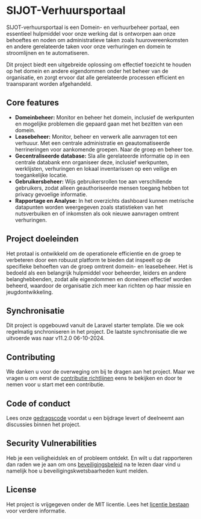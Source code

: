# SIJOT-Verhuursportaal

SIJOT-verhuursportaal is een Domein- en verhuurbeheer portaal, een essentieel hulpmiddel voor onze werking dat is ontworpen aan onze behoeftes en noden 
om administratieve taken zoals huurovereenkomsten en andere gerelateerde taken voor onze verhuringen en domein te stroomlijnen en te automatiseren. 

Dit project biedt een uitgebreide oplossing om effectief toezicht te houden op het domein en andere eigendommen onder het beheer van de organisatie,
en zorgt ervoor dat alle gerelateerde processen efficient en traansparant worden afgehandeld.

## Core features

- **Domeinbeheer:** Monitor en beheer het domein, inclusief de werkpunten en mogelijke problemen die gepaard gaan met het bezitten van een domein. 
- **Leasebeheer:** Monitor, beheer en verwerk alle aanvragen tot een verhuuur. Met een centrale administratie en geautomatiseerde herrineringen voor aankomende groepen. Naar de groep en beheer toe.
- **Gecentraliseerde database:** Sla alle gerelateerde informatie op in een centrale databank enn organiseer deze, inclusief werkpunten, werklijsten, verhuringen en lokaal inventarissen op een veilige en toegankelijke locatie. 
- **Gebruikersbeheer:** Wijs gebruikersrollen toe aan verschillende gebruikers, zodat alleen geauthoriseerde mensen toegang hebben tot privacy gevoelige informatie. 
- **Rapportage en Analyse:** In het overzichts dashboard kunnen metrische datapunten worden weergegeven zoals statistieken van het nutsverbuiken en of inkomsten als ook nieuwe aanvragen omtrent verhuringen.

## Project doeleinden

Het protaal is ontwikkeld om de operationele efficientie en de groep te verbeteren door een robuust platform te bieden dat inspeelt op de specifieke behoeften van de groep omtrent domein- en leasebeheer.
Het is bedoeld als een belangrijk hulpmiddel voor beheerder, leiders en andere belanghebbenden, zodat alle eigendommen en domeinen effectief worden beheerd, waardoor de organisatie zich meer kan richten op haar missie en jeugdontwikkeling.

## Synchronisatie

Dit project is opgebouwd vanuit de Laravel starter template. Die we ook regelmatig snchroniseren in het project. De laatste synchronisatie die we uitvoerde was naar v11.2.0 06-10-2024.

## Contributing 

We danken u voor de overweging om bij te dragen aan het project. Maar we vragen u om eerst de [contributie richtlijnen](/) eens te bekijken en door te nemen voor u start met een contributie.

## Code of conduct 

Lees onze [gedragscode](/) voordat u een bijdrage levert of deelneemt aan discussies binnen het project.

## Security Vulnerabilities 

Heb je een veiligheidslek en of probleem ontdekt. En wilt u dat rapporteren dan raden we je aan om ons [beveiligingsbeleid](/) na te lezen daar vind u namelijk hoe u beveiligingskwetsbaarheden kunt melden.


## License

Het project is vrijgegeven onder de MIT licentie. Lees het [licentie bestaan](LICENSE) voor verdere informatie.
